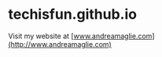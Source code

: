 techisfun.github.io
===================

Visit my website at [www.andreamaglie.com](http://www.andreamaglie.com)
